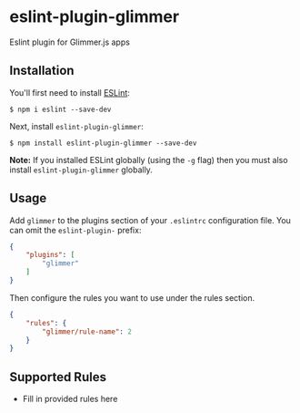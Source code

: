 # eslint-plugin-glimmer

Eslint plugin for Glimmer.js apps

## Installation

You'll first need to install [ESLint](http://eslint.org):

```
$ npm i eslint --save-dev
```

Next, install `eslint-plugin-glimmer`:

```
$ npm install eslint-plugin-glimmer --save-dev
```

**Note:** If you installed ESLint globally (using the `-g` flag) then you must also install `eslint-plugin-glimmer` globally.

## Usage

Add `glimmer` to the plugins section of your `.eslintrc` configuration file. You can omit the `eslint-plugin-` prefix:

```json
{
    "plugins": [
        "glimmer"
    ]
}
```


Then configure the rules you want to use under the rules section.

```json
{
    "rules": {
        "glimmer/rule-name": 2
    }
}
```

## Supported Rules

* Fill in provided rules here





